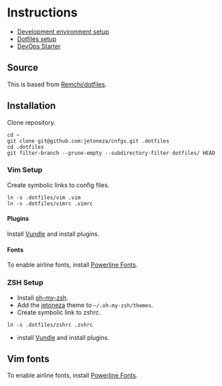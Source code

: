 # Instructions
* [Development environment setup](https://github.com/jetoneza/cnfgx/tree/master/devsetup)
* [Dotfiles setup](https://github.com/jetoneza/cnfgx/tree/master/dotfiles)
* [DevOps Starter](https://github.com/jetoneza/cnfgx/blob/master/devops/starter-pack.md)
## Source
This is based from [Remchi/dotfiles](https://github.com/Remchi/dotfiles).

## Installation

Clone repository.

```
cd ~
git clone git@github.com:jetoneza/cnfgx.git .dotfiles
cd .dotfiles
git filter-branch --prune-empty --subdirectory-filter dotfiles/ HEAD
```

### Vim Setup 

Create symbolic links to config files.

```
ln -s .dotfiles/vim .vim
ln -s .dotfiles/vimrc .vimrc
```

#### Plugins

Install [Vundle](https://github.com/VundleVim/Vundle.vim) and install plugins.

#### Fonts

To enable airline fonts, install [Powerline Fonts](https://github.com/powerline/fonts).

### ZSH Setup

* Install [oh-my-zsh](https://github.com/robbyrussell/oh-my-zsh).
* Add the [jetoneza](https://github.com/jetoneza/cnfgx/tree/master/dotfiles/oh-my-zsh) theme to `~/.oh-my-zsh/themes`.
* Create symbolic link to zshrc.

```
ln -s .dotfiles/zshrc .zshrc
```
* install [Vundle](https://github.com/VundleVim/Vundle.vim) and install plugins.

## Vim fonts

To enable airline fonts, install [Powerline Fonts](https://github.com/powerline/fonts).
